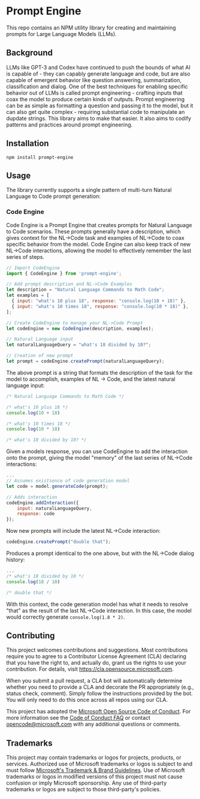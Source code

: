 # Prompt Engine

This repo contains an NPM utility library for creating and maintaining prompts for Large Language Models (LLMs). 

## Background
LLMs like GPT-3 and Codex have continued to push the bounds of what AI is capable of - they can capably generate language and code, but are also capable of emergent behavior like question answering, summarization, classification and dialog. One of the best techniques for enabling specific behavior out of LLMs is called prompt engineering - crafting inputs that coax the model to produce certain kinds of outputs. Prompt engineering can be as simple as formatting a question and passing it to the model, but it can also get quite complex - requiring substantial code to manipulate an dupdate strings. This library aims to make that easier. It also aims to codify patterns and practices around prompt engineering.

## Installation

`npm install prompt-engine`

## Usage

The library currently supports a single pattern of multi-turn Natural Language to Code prompt generation:

### Code Engine
Code Engine is a Prompt Engine that creates prompts for Natural Language to Code scenarios. These prompts generally have a description, which gives context for the NL->Code task and examples of NL->Code to coax specific behavior from the model. Code Engine can also keep track of new NL->Code interactions, allowing the model to effectively remember the last series of steps.

```js
// Import CodeEngine
import { CodeEngine } from 'prompt-engine';

// Add prompt description and NL->Code Examples
let description = "Natural Language Commands to Math Code";
let examples = [
  { input: "what's 10 plus 18", response: "console.log(10 + 18)" },
  { input: "what's 10 times 18", response: "console.log(10 * 18)" },
];

// Create CodeEngine to manage your NL->Code Prompt
let codeEngine = new CodeEngine(description, examples);

// Natural Language input 
let naturalLanguageQuery = "what's 18 divided by 10?";

// Creation of new prompt
let prompt = codeEngine.createPrompt(naturalLanguageQuery);
```

The above prompt is a string that formats the description of the task for the model to accomplish, examples of NL -> Code, and the latest natural language input:

```js
/* Natural Language Commands to Math Code */

/* what's 10 plus 18 */
console.log(10 + 18)

/* what's 10 times 18 */
console.log(10 * 18)

/* what's 18 divided by 10? */
```

Given a models response, you can use CodeEngine to add the interaction onto the prompt, giving the model "memory" of the last series of NL->Code interactions:

```js
...
// Assumes existsence of code generation model
let code = model.generateCode(prompt);

// Adds interaction
codeEngine.addInteraction({
    input: naturalLanguageQuery,
    response: code
});
```

Now new prompts will include the latest NL->Code interaction:

```js
codeEngine.createPrompt("double that");
```

Produces a prompt identical to the one above, but with the NL->Code dialog history:

```js
...
/* what's 18 divided by 10 */
console.log(18 / 10)

/* double that */
```

With this context, the code generation model has what it needs to resolve "that" as the result of the last NL->Code interaction. In this case, the model would correctly generate `console.log(1.8 * 2)`.

## Contributing

This project welcomes contributions and suggestions.  Most contributions require you to agree to a
Contributor License Agreement (CLA) declaring that you have the right to, and actually do, grant us
the rights to use your contribution. For details, visit https://cla.opensource.microsoft.com.

When you submit a pull request, a CLA bot will automatically determine whether you need to provide
a CLA and decorate the PR appropriately (e.g., status check, comment). Simply follow the instructions
provided by the bot. You will only need to do this once across all repos using our CLA.

This project has adopted the [Microsoft Open Source Code of Conduct](https://opensource.microsoft.com/codeofconduct/).
For more information see the [Code of Conduct FAQ](https://opensource.microsoft.com/codeofconduct/faq/) or
contact [opencode@microsoft.com](mailto:opencode@microsoft.com) with any additional questions or comments.

## Trademarks

This project may contain trademarks or logos for projects, products, or services. Authorized use of Microsoft 
trademarks or logos is subject to and must follow 
[Microsoft's Trademark & Brand Guidelines](https://www.microsoft.com/en-us/legal/intellectualproperty/trademarks/usage/general).
Use of Microsoft trademarks or logos in modified versions of this project must not cause confusion or imply Microsoft sponsorship.
Any use of third-party trademarks or logos are subject to those third-party's policies.
